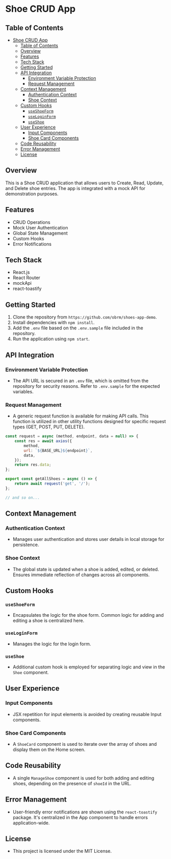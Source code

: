 # Shoe CRUD App

## Table of Contents

- [Shoe CRUD App](#shoe-crud-app)
  - [Table of Contents](#table-of-contents)
  - [Overview](#overview)
  - [Features](#features)
  - [Tech Stack](#tech-stack)
  - [Getting Started](#getting-started)
  - [API Integration](#api-integration)
    - [Environment Variable Protection](#environment-variable-protection)
    - [Request Management](#request-management)
  - [Context Management](#context-management)
    - [Authentication Context](#authentication-context)
    - [Shoe Context](#shoe-context)
  - [Custom Hooks](#custom-hooks)
    - [`useShoeForm`](#useshoeform)
    - [`useLoginForm`](#useloginform)
    - [`useShoe`](#useshoe)
  - [User Experience](#user-experience)
    - [Input Components](#input-components)
    - [Shoe Card Components](#shoe-card-components)
  - [Code Reusability](#code-reusability)
  - [Error Management](#error-management)
  - [License](#license)



## Overview

This is a Shoe CRUD application that allows users to Create, Read, Update, and Delete shoe entries. The app is integrated with a mock API for demonstration purposes.



## Features

- CRUD Operations
- Mock User Authentication
- Global State Management
- Custom Hooks
- Error Notifications



## Tech Stack

- React.js
- React Router
- mockApi
- react-toastify



## Getting Started

1. Clone the repository from `https://github.com/obrm/shoes-app-demo`.
2. Install dependencies with `npm install`.
3. Add the `.env` file based on the `.env.sample` file included in the repository.
4. Run the application using `npm start`.



## API Integration

### Environment Variable Protection

- The API URL is secured in an `.env` file, which is omitted from the repository for security reasons. Refer to `.env.sample` for the expected variables.

### Request Management

- A generic request function is available for making API calls. This function is utilized in other utility functions designed for specific request types (GET, POST, PUT, DELETE).

```javascript
const request = async (method, endpoint, data = null) => {
    const res = await axios({
        method,
        url: `${BASE_URL}${endpoint}`,
        data,
    });
    return res.data;
};

export const getAllShoes = async () => {
    return await request('get', '/');
};

// and so on...
```



## Context Management

### Authentication Context

- Manages user authentication and stores user details in local storage for persistence.

### Shoe Context

- The global state is updated when a shoe is added, edited, or deleted. Ensures immediate reflection of changes across all components.



## Custom Hooks

### `useShoeForm`

- Encapsulates the logic for the shoe form. Common logic for adding and editing a shoe is centralized here.

### `useLoginForm`

- Manages the logic for the login form.

### `useShoe`

- Additional custom hook is employed for separating logic and view in the `Shoe` component.


## User Experience

### Input Components

- JSX repetition for input elements is avoided by creating reusable Input components. 

### Shoe Card Components

- A `ShoeCard` component is used to iterate over the array of shoes and display them on the Home screen.


## Code Reusability

- A single `ManageShoe` component is used for both adding and editing shoes, depending on the presence of `shoeId` in the URL.


## Error Management

- User-friendly error notifications are shown using the `react-toastify` package. It's centralized in the App component to handle errors application-wide.


## License

- This project is licensed under the MIT License.



